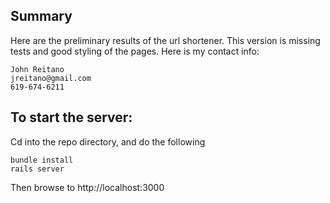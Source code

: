 ## Summary

Here are the preliminary results of the url shortener. This version is missing tests and good styling of the pages. Here is my contact info:

```
John Reitano
jreitano@gmail.com
619-674-6211
```

## To start the server:

Cd into the repo directory, and do the following

```
bundle install
rails server
```

Then browse to http://localhost:3000
